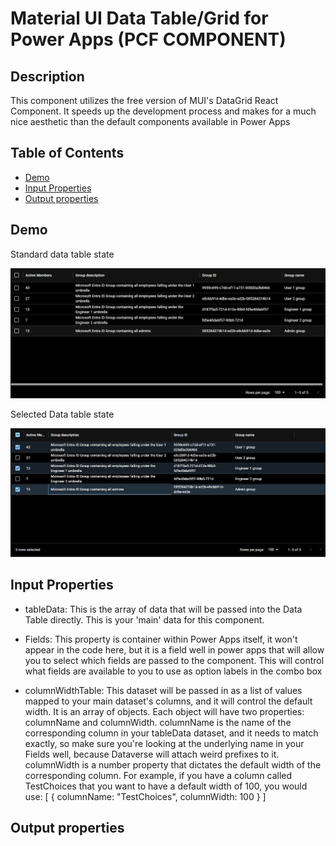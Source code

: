 # Material UI Data Table/Grid for Power Apps (PCF COMPONENT)

## Description

This component utilizes the free version of MUI's DataGrid React Component. It speeds up the development process and makes for a much nice aesthetic than the default components available in Power Apps

## Table of Contents

- [Demo](#Demo)
- [Input Properties](#input-properties)
- [Output properties](#output-properties)

## Demo

Standard data table state

![Standard data table state](./images/Standard%20Data%20table.png)

Selected Data table state

![Selected Data Table state](./images/Selected%20State%20Data%20Table.png)


## Input Properties

- tableData: This is the array of data that will be passed into the Data Table directly. This is your 'main' data for this component.

- Fields: This property is container within Power Apps itself, it won't appear in the code here, but it is a field well in power apps that will allow you to select which fields are passed to the component. This will control what fields are available to you to use as option labels in the combo box

- columnWidthTable: This dataset will be passed in as a list of values mapped to your main dataset's columns, and it will control the default width. It is an array of objects. Each object will have two properties: columnName and columnWidth. columnName is the name of the corresponding column in your tableData dataset, and it needs to match exactly, so make sure you're looking at the underlying name in your Fields well, because Dataverse will attach weird prefixes to it. columnWidth is a number property that dictates the default width of the corresponding column. For example, if you have a column called TestChoices that you want to have a default width of 100, you would use: [
    {
        columnName: "TestChoices",
        columnWidth: 100
    }
]

## Output properties

